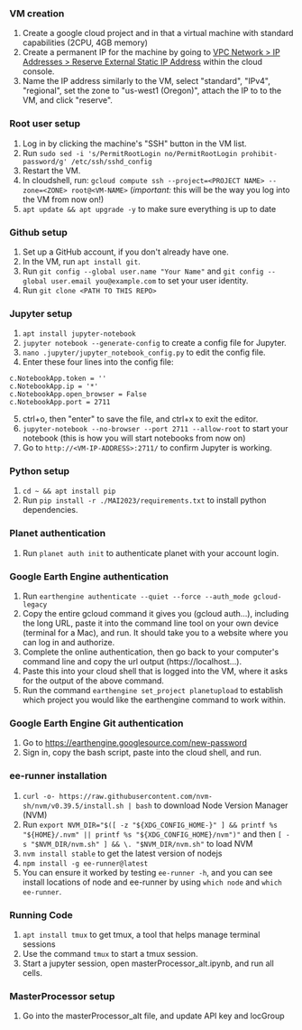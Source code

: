 ### VM creation
1. Create a google cloud project and in that a virtual machine with standard capabilities (2CPU, 4GB memory)
2. Create a permanent IP for the machine by going to [VPC Network > IP Addresses > Reserve External Static IP Address](https://console.cloud.google.com/networking/addresses/add?project=gcp-rural-economies) within the cloud console.
3. Name the IP address similarly to the VM, select "standard", "IPv4", "regional", set the zone to "us-west1 (Oregon)", attach the IP to to the VM, and click "reserve".

### Root user setup

1. Log in by clicking the machine's "SSH" button in the VM list.
2. Run `sudo sed -i 's/PermitRootLogin no/PermitRootLogin prohibit-password/g' /etc/ssh/sshd_config`
3. Restart the VM.
4. In cloudshell, run: `gcloud compute ssh --project=<PROJECT NAME> --zone=<ZONE> root@<VM-NAME>` (*important:* this will be the way you log into the VM from now on!)
5. `apt update && apt upgrade -y` to make sure everything is up to date

### Github setup

1. Set up a GitHub account, if you don't already have one.
2. In the VM, run `apt install git`.
3. Run `git config --global user.name "Your Name"` and `git config --global user.email you@example.com` to set your user identity.
4. Run `git clone <PATH TO THIS REPO>`

### Jupyter setup

1. `apt install jupyter-notebook`
2. `jupyter notebook --generate-config` to create a config file for Jupyter.
3. `nano .jupyter/jupyter_notebook_config.py` to edit the config file.
4. Enter these four lines into the config file:
```
c.NotebookApp.token = ''
c.NotebookApp.ip = '*'
c.NotebookApp.open_browser = False
c.NotebookApp.port = 2711
```
5. ctrl+o, then "enter" to save the file, and ctrl+x to exit the editor.
6. `jupyter-notebook --no-browser --port 2711 --allow-root` to start your notebook (this is how you will start notebooks from now on)
7. Go to `http://<VM-IP-ADDRESS>:2711/` to confirm Jupyter is working.

### Python setup

1. `cd ~ && apt install pip`
2. Run `pip install -r ./MAI2023/requirements.txt` to install python dependencies.

### Planet authentication

1. Run `planet auth init` to authenticate planet with your account login.

### Google Earth Engine authentication

1. Run `earthengine authenticate --quiet --force --auth_mode gcloud-legacy`
2. Copy the entire gcloud command it gives you (gcloud auth...), including the long URL, paste it into the command line tool on your own device (terminal for a Mac), and run. It should take you to a website where you can log in and authorize.
3. Complete the online authentication, then go back to your computer's command line and copy the url output (https://localhost...).
4. Paste this into your cloud shell that is logged into the VM, where it asks for the output of the above command.
5. Run the command `earthengine set_project planetupload` to establish which project you would like the earthengine command to work within.

### Google Earth Engine Git authentication
1. Go to https://earthengine.googlesource.com/new-password
2. Sign in, copy the bash script, paste into the cloud shell, and run.

### ee-runner installation
1. `curl -o- https://raw.githubusercontent.com/nvm-sh/nvm/v0.39.5/install.sh | bash` to download Node Version Manager (NVM)
2. Run `export NVM_DIR="$([ -z "${XDG_CONFIG_HOME-}" ] && printf %s "${HOME}/.nvm" || printf %s "${XDG_CONFIG_HOME}/nvm")"` and then `[ -s "$NVM_DIR/nvm.sh" ] && \. "$NVM_DIR/nvm.sh"` to load NVM
3. `nvm install stable` to get the latest version of nodejs
4. `npm install -g ee-runner@latest`
5. You can ensure it worked by testing `ee-runner -h`, and you can see install locations of node and ee-runner by using `which node` and `which ee-runner`.

### Running Code
1. `apt install tmux` to get tmux, a tool that helps manage terminal sessions
2. Use the command `tmux` to start a tmux session.
3. Start a jupyter session, open masterProcessor_alt.ipynb, and run all cells.

### MasterProcessor setup
1. Go into the masterProcessor_alt file, and update API key and locGroup


